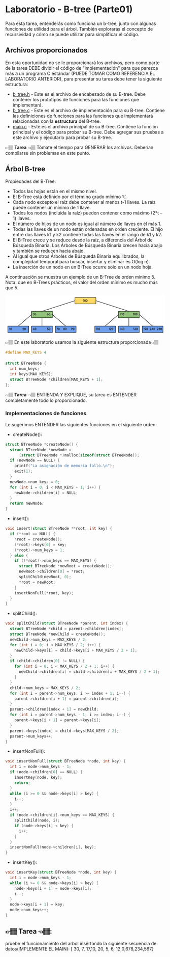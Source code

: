 
# Laboratorio - B-tree (Parte01)
Para esta tarea, entenderás como funciona un b-tree, junto con algunas
funciones de utilidad para el árbol. También explorarás el concepto de
recursividad y cómo se puede utilizar para simplificar el código.

## Archivos proporcionados
En esta oportunidad no se le proporcionará los archivos, pero como parte de la tarea DEBE dividir el código de "implementación" para que
parezca más a un programa C estándar (PUEDE TOMAR COMO REFERENCIA EL LABORATORIO ANTERIOR), para presentar su tarea debe tener la siguiente estructura:

* [b_tree.h](b_tree.h) - Este es el archivo de encabezado de su B-tree. Debe contener los prototipos de funciones para las funciones que implementará.
* [b_tree.c](b_tree.c) - Este es el archivo de implementación para su B-tree. Contiene las definiciones de funciones para las funciones que implementará relacionadas con la **estructura** del B-tree.
* [main.c](main.c) - Este es el archivo principal de su B-tree. Contiene la función principal y el código para probar su B-tree. Debe agregar sus pruebas a este archivo y ejecutarlo para probar su B-tree.

👉🏽 **Tarea** 👈🏽 Tómate el tiempo para GENERAR los archivos. Deberían compilarse sin problemas en este punto.

## Árbol B-tree
Propiedades del B-Tree:
* Todos las hojas están en el mismo nivel.
* El B-Tree está definido por el término grado mínimo ‘t‘.
* Cada nodo excepto el raíz debe contener al menos t-1 llaves. La raíz puede contener un mínimo de 1 llave.
* Todos los nodos (incluida la raíz) pueden contener como máximo (2*t – 1) llaves.
* El número de hijos de un nodo es igual al número de llaves en él más 1.
* Todas las llaves de un nodo están ordenadas en orden creciente. El hijo entre dos llaves k1 y k2 contiene todas las llaves en el rango de k1 y k2.
* El B-Tree crece y se reduce desde la raíz, a diferencia del Árbol de Búsqueda Binaria. Los Árboles de Búsqueda Binaria crecen hacia abajo y también se reducen hacia abajo.
* Al igual que otros Árboles de Búsqueda Binaria equilibrados, la complejidad temporal para buscar, insertar y eliminar es O(log n).
* La inserción de un nodo en un B-Tree ocurre solo en un nodo hoja.

A continuación se muestra un ejemplo de un B-Tree de orden mínimo 5.
Nota: que en B-Trees prácticos, el valor del orden mínimo es mucho más que 5.

<center>

![B-tree Add](output253.png)

</center>
👉🏽 En este laboratorio usamos la siguiente estructura proporcionada👈🏽

```c
#define MAX_KEYS 4

struct BTreeNode {
  int num_keys;
  int keys[MAX_KEYS];
  struct BTreeNode *children[MAX_KEYS + 1];
};

```
👉🏽 **Tarea** 👈🏽 ENTIENDA Y EXPLIQUE, su tarea es ENTENDER completamente todo lo proporcionado.
### Implementaciones de funciones

Le sugerimos ENTENDER las siguientes funciones en el siguiente orden:
* createNode():
```c
struct BTreeNode *createNode() {
  struct BTreeNode *newNode =
      (struct BTreeNode *)malloc(sizeof(struct BTreeNode));
  if (newNode == NULL) {
    printf("La asignación de memoria falló.\n");
    exit(1);
  }
  newNode->num_keys = 0;
  for (int i = 0; i < MAX_KEYS + 1; i++) {
    newNode->children[i] = NULL;
  }
  return newNode;
}
```
* insert():
```c
void insert(struct BTreeNode **root, int key) {
  if (*root == NULL) {
    *root = createNode();
    (*root)->keys[0] = key;
    (*root)->num_keys = 1;
  } else {
    if ((*root)->num_keys == MAX_KEYS) {
      struct BTreeNode *newRoot = createNode();
      newRoot->children[0] = *root;
      splitChild(newRoot, 0);
      *root = newRoot;
    }
    insertNonFull(*root, key);
  }
}
```

* splitChild():
```c
void splitChild(struct BTreeNode *parent, int index) {
  struct BTreeNode *child = parent->children[index];
  struct BTreeNode *newChild = createNode();
  newChild->num_keys = MAX_KEYS / 2;
  for (int i = 0; i < MAX_KEYS / 2; i++) {
    newChild->keys[i] = child->keys[i + MAX_KEYS / 2 + 1];
  }
  if (child->children[0] != NULL) {
    for (int i = 0; i < MAX_KEYS / 2 + 1; i++) {
      newChild->children[i] = child->children[i + MAX_KEYS / 2 + 1];
    }
  }
  child->num_keys = MAX_KEYS / 2;
  for (int i = parent->num_keys; i >= index + 1; i--) {
    parent->children[i + 1] = parent->children[i];
  }
  parent->children[index + 1] = newChild;
  for (int i = parent->num_keys - 1; i >= index; i--) {
    parent->keys[i + 1] = parent->keys[i];
  }
  parent->keys[index] = child->keys[MAX_KEYS / 2];
  parent->num_keys++;
}
```

* insertNonFull():
```c
void insertNonFull(struct BTreeNode *node, int key) {
  int i = node->num_keys - 1;
  if (node->children[0] == NULL) {
    insertKey(node, key);
    return;
  }
  while (i >= 0 && node->keys[i] > key) {
    i--;
  }
  i++;
  if (node->children[i]->num_keys == MAX_KEYS) {
    splitChild(node, i);
    if (node->keys[i] < key) {
      i++;
    }
  }
  insertNonFull(node->children[i], key);
}
```

* insertKey():
```c
void insertKey(struct BTreeNode *node, int key) {
  int i = node->num_keys - 1;
  while (i >= 0 && node->keys[i] > key) {
    node->keys[i + 1] = node->keys[i];
    i--;
  }
  node->keys[i + 1] = key;
  node->num_keys++;
}
```

## 👉🏽 **Tarea** 👈🏽:
pruebe el funcionamiento del arbol insertando la siguiente secuencia de datos(IMPLEMENTE EL MAIN):
[ 30, 7, 17,10, 20, 5, 6, 12,0,678,234,567]



